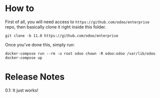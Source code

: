 # How to

First of all, you will need access to ``https://github.com/odoo/enterprise`` repo, then basically clone it right inside this folder.

```
git clone -b 11.0 https://github.com/odoo/enterprise
```

Once you've done this, simply run:

```
docker-compose run --rm -u root odoo chown -R odoo:odoo /var/lib/odoo
docker-compose up
```

# Release Notes

0.1: It just works!